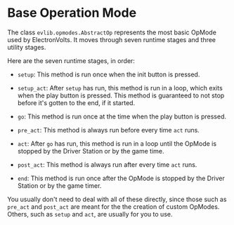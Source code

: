 # Base Operation Mode

The class `evlib.opmodes.AbstractOp` represents the most basic OpMode used by ElectronVolts. It moves through seven runtime stages and three utility stages.

Here are the seven runtime stages, in order:
- `setup`: This method is run once when the init button is pressed.
- `setup_act`: After `setup` has run, this method is run in a loop, which exits when the play button is pressed. This method is guaranteed to not stop before it's gotten to the end, if it started.
- `go`: This method is run once at the time when the play button is pressed.

- `pre_act`: This method is always run before every time `act` runs.
- `act`: After `go` has run, this method is run in a loop until the OpMode is stopped by the Driver Station or by the game time.
- `post_act`: This method is always run after every time `act` runs.

- `end`: This method is run once after the OpMode is stopped by the Driver Station or by the game timer.

You usually don't need to deal with all of these directly, since those such as `pre_act` and `post_act` are meant for the the creation of custom OpModes. Others, such as `setup` and `act`, are usually for you to use.
